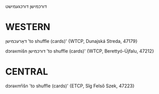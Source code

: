דורכמישן
דורכגעמישט

WESTERN
========

דאָרעכמישן 'to shuffle (cards)' {WTCP, Dunajská Streda, 47179}

dɔrəxmišn דורכמישן 'to shuffle (cards)' {WTCP, Berettyó-Újfalu, 47212}

CENTRAL
========

dɔrəxmʲišn 'to shuffle (cards)' {ETCP, Sîg Felső Szek, 47223}